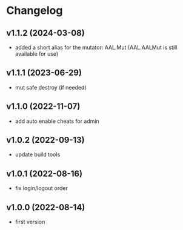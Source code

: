 # Changelog

## v1.1.2 (2024-03-08)
- added a short alias for the mutator: AAL.Mut (AAL.AALMut is still available for use)

## v1.1.1 (2023-06-29)
- mut safe destroy (if needed)

## v1.1.0 (2022-11-07)
- add auto enable cheats for admin

## v1.0.2 (2022-09-13)
- update build tools

## v1.0.1 (2022-08-16)
- fix login/logout order

## v1.0.0 (2022-08-14)
- first version
